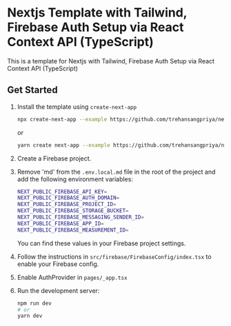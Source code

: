 # Nextjs Template with Tailwind, Firebase Auth Setup via React Context API (TypeScript)

This is a template for Nextjs with Tailwind, Firebase Auth Setup via React Context API (TypeScript)

## Get Started

1. Install the template using `create-next-app`

    ```bash
    npx create-next-app --example https://github.com/trehansangpriya/nextjs-tailwind-firebase-auth-starter-ts
    ```

    or

    ```bash
    yarn create next-app --example https://github.com/trehansangpriya/nextjs-tailwind-firebase-auth-starter-ts
    ```

2. Create a Firebase project.

3. Remove 'md' from the  `.env.local.md` file in the root of the project and add the following environment variables:

    ```bash
    NEXT_PUBLIC_FIREBASE_API_KEY=
    NEXT_PUBLIC_FIREBASE_AUTH_DOMAIN=
    NEXT_PUBLIC_FIREBASE_PROJECT_ID=
    NEXT_PUBLIC_FIREBASE_STORAGE_BUCKET=
    NEXT_PUBLIC_FIREBASE_MESSAGING_SENDER_ID=
    NEXT_PUBLIC_FIREBASE_APP_ID=
    NEXT_PUBLIC_FIREBASE_MEASUREMENT_ID=
    ```

    You can find these values in your Firebase project settings.

4. Follow the instructions in `src/firebase/FirebaseConfig/index.tsx` to enable your Firebase config.

5. Enable AuthProvider in `pages/_app.tsx`

6. Run the development server:

    ```bash
    npm run dev
    # or
    yarn dev
    ```
